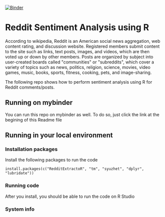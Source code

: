 [![Binder](https://mybinder.org/badge_logo.svg)](https://mybinder.org/v2/gh/nagdevAmruthnath/reddit-sentiment-analysis/main)

# Reddit Sentiment Analysis using R

According to wikipedia, Reddit is an American social news aggregation, web content rating, and discussion website. Registered members submit content to the site such as links, text posts, images, and videos, which are then voted up or down by other members. Posts are organized by subject into user-created boards called "communities" or "subreddits", which cover a variety of topics such as news, politics, religion, science, movies, video games, music, books, sports, fitness, cooking, pets, and image-sharing.    

The following repo shows how to perform sentiment analysis using R for Reddit comments/posts.    

## Running on mybinder
You can run this repo on mybinder as well. To do so, just click the link at the begining of this Readme file

## Running in your local environment
### Installation packages
Install the following packages to run the code
```
install.packages(c("RedditExtractoR", "tm", "syuzhet", "dplyr", "lubridate"))
```

### Running code
After you install, you should be able to run the code on R Studio

### System info
